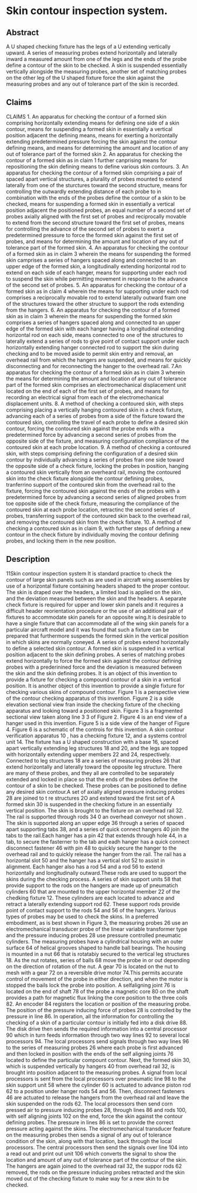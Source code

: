 # Skin contour inspection system.

## Abstract
A U shaped checking fixture has the legs of a U extending vertically upward. A series of measuring probes extend horizontally and laterally inward a measured amount from one of the legs and the ends of the probe define a contour of the skin to be checked. A skin is suspended essentially vertically alongside the measuring probes, another set of matching probes on the other leg of the U shaped fixture force the skin against the measuring probes and any out of tolerance part of the skin is recorded.

## Claims
CLAIMS 1. An apparatus for checking the contour of a formed skin comprising horizontally extending means for defining one side of a skin contour, means for suspending a formed skin in essentially a vertical position adjacent the defining means, means for exerting a horizontally extending predetermined pressure forcing the skin against the contour defining means, and means for determining the amount and location of any out of tolerance part of the formed skin 2. An apparatus for checking the contour of a formed skin as in claim 1 further canprising means for repositioning the skin defining means to define various skin contours. 3. An apparatus for checking the contour of a formed skin comprising a pair of spaced apart vertical structures, a plurality of probes mounted to extend laterally from one of the sturctures toward the second structure, means for controlling the outwardly extending distance of each probe to in combination with the ends of the probes define the contour of a skin to be checked, means for suspending a formed skin in essentially a vertical position adjacent the positioned probes, an equal number of a second set of probes axially aligned with the first set of probes and reciprocally movable to extend from the second structure toward the first set of probes, means for controlling the advance of the second set of probes to exert a predetermined pressure to force the formed skin against the first set of probes, and means for determining the amount and location of any out of tolerance part of the formed skin. 4. An apparatus for checking the contour of a formed skin as in claim 3 wherein the means for suspending the formed skin camprises a series of hangers spaced along and connected to an upper edge of the formed skin, a longitudinally extending horizontal rod to extend on each side of each hanger, means for supporting under each rod to suspend the skin while permitting movement in response to the advance of the second set of probes. 5. An apparatus for checking the contour of a formed skin as in claim 4 wherein the means for supporting under each rod comprises a reciprocally movable rod to extend laterally outward fram one of the structures toward the other structure to support the rods extending from the hangers. 6. An apparatus for checking the contour of a formed skin as in claim 3 wherein the means for suspending the formed skin comprises a series of hangers spaced along and connected to an upper edge of the formed skin with each hanger having a longitudinal extending horizontal rod on each side, means connected to one of the structures to laterally extend a series of rods to give point of contact support under each horizontally extending hanger connected rod to support the skin during checking and to be moved aside to permit skin entry and removal, an overhead rail from which the hangers are suspended, and means for quickly disconnecting and for reconnecting the hanger to the overhead rail. 7.An apparatus for checking the contour of a formed skin as in claim 3 wherein the means for determining the amount and location of any out of tolerance part of the formed skin comprises an electromechanical displacement unit located on the end of each of the first set of probes, and means for recording an electrical signal from each of the electromechanical displacement units. 8. A method of checking a contoured skin, with steps comprising placing a vertically hanging contoured skin in a check fixture, advancing each of a series of probes from a side of the fixture toward the contoured skin, controlling the travel of each probe to define a desired skin contour, forcing the contoured skin against the probe ends with a predetermined force by advancing a second series of probes from the opposite side of the fixture, and measuring configuration compliance of the contoured skin at each probe location. 9. A method of checking a contoured skin, with steps comprising defining the configuration of a desired skin contour by individually advancing a series of probes fran one side toward the opposite side of a check fixture, locking the probes in position, hanging a contoured skin vertically from an overheard rail, moving the contoured skin into the check fixture alongside the contour defining probes, tranferrino support of the contoured skin from the overhead rail to the fixture, forcing the contoured skin against the ends of the probes with a predetermined force by advancing a second series of aligned probes from toe opposite side of the check fixture, measuring the compliance of the contoured skin at each probe location, retractinc the second series of probes, transferring support of the contoured skin back to the overhead rail, and removing the contoured skin from the check fixture. 10. A method of checking a contoured skin as in claim 9, with further steps of defining a new contour in the check fixture by individually moving the contour defining probes, and locking them in the new position.

## Description
11Skin contour inspection system It is standard practice to check the contour of large skin panels such as are used in aircraft wing assemblies by use of a horizontal fixture containing headers shaped to the proper contour. The skin is draped over the headers, a limited load is applied on the skin, and the deviation measured between the skin and the headers. A separate check fixture is required for upper and lower skin panels and it requires a difficult header reorientation procedure or the use of an additional pair of fixtures to accommodate skin panels for an opposite wing.It is desirable to have a single fixture that can accommodate all of the wing skin panels for a particular aircraft model and it was found that such a fixture can be prepared that furthermore suspends the formed skin in the vertical position in which skins are normally coneyed. A series of probes extend horizontally to define a selected skin contour. A formed skin is suspended in a vertical position adjacent to the skin defining probes. A series of matching probes extend horizontally to force the formed skin against the contour defining probes with a prederinined force and the deviation is measured between the skin and the skin defining probes. It is an object of this invention to provide a fixture for checking a compound contour of a skin in a vertical position. It is another object of this invention to provide a single fixture for checking various skins of compound contour. Figure 1 is a perspective view of the contour checking apparatus of this invention. Figure 2 is a side elevation sectional view fran inside the checking fixture of the checking apparatus and looking toward a positioned skin. Figure 3 is a fragmented sectional view taken along line 3 3 of Figure 2. Figure 4 is an end view of a hanger used in this invention. Figure 5 is a side view of the hanger of Figure 4. Figure 6 is a schematic of the controis for this invention. A skin contour verification apparatus 10 , has a checking fixture 12, and a systems control unit 14. The fixture has a U shaped construction with a base 16, spaced apart vertically extending leg structures 18 and 20, and the legs are topped with horizontally extending upper members 22 and 24, respectively. Connected to leg structures 18 are a series of measuring probes 26 that extend horizontally and laterally toward the opposite leg structure. There are many of these probes, and they all are controlled to be separately extended and locked in place so that the ends of the probes define the contour of a skin to be checked. These probes can be positioned to define any desired skin contour.A set of axially aligned pressure inducing probes 28 are joined to t re structures 2O and extend toward the first set of A formed skin 30 is suspended in the checking fixture in an essentially vertical position. The skin is brought to the fixture on an overhead rail 32. The rail is supported through rods 34 0 an overhead conveyor not shown . The skin is supported along an upper edge 36 through a series of spaced apart supporting tabs 38, and a series of quick connect hangers 40 join the tabs to the rail.Each hanger has a pin 42 that extends through hole 44, in a tab, to secure the fasterner to the tab and eadh hanger has a quick connect disconnect fastener 46 with pin 48 to quickly secure the hanger to the overhead rail and to quickly release the hanger from the rail. The rail has a horizontal slot 50 and the hanger has a vertical slot 52 to assist in alignment. Each hanger also has a rod 54 and a rod 56 to extend horizontally and longitudinally outward.These rods are used to support the skins during the checking process. A series of skin support units 58 that provide support to the rods on the hangers are made up of pneumatich cylinders 60 that are mounted to the upper horizontal member 22 of the chedking fixture 12. These cylinders are each located to advance and retract a laterally extending support rod 62. These support rods provide point of contact support to the rods 54 and 56 of the hangers. Various types of probes may be used to check the skins. In a preferred embodiment, as is best shown in Figure 3, the measuring probes 26 use an electromechanical transducer probe of the linear variable transformer type and the pressure inducing probes 28 use pressure controlled pneumatic cylinders. The measuring probes have a cylindrical housing with an outer surface 64 of helical grooves shaped to handle ball bearings. The housing is mounted in a nut 66 that is rotatabiy secured to the vertical leg structures 18. As the nut rotates, series of balls 68 move the probe in or out depending on the direction of rotation of the nut. A gear 70 is located on the nut to mesh with a gear 72 on a reversible drive motor 74.This permits accurate control of movement of the probe in either direction, and when the motor is stopped the bails lock the probe into position. A selfaligning joint 76 is located on the end of shaft 78 of the probe a magnetic core 80 on the shaft provides a path for magnetic flux linking the core position to the three coils 82. An encoder 84 registers the location or position of the measuring probe. The position of the pressure inducing force of probes 28 is controlled by the pressure in line 86. In operation, all the information for controlling the checking of a skin of a particular contour is initially fed into a disk drive 88. The disk drive then sends the required information into a central processor 90 which in turn feeds information through two way lines 92 to several local processors 94. The local processors send signals through two way lines 96 to the series of measuring probes 26 where each probe is first advanced and then locked in position with the ends of the self aligning joints 76 located to define the particular compount contour. Next, the formed skin 30, which is suspended vertically by hangers 40 from overhead rail 32, is brought into position adjacent to the measuring probes. A signal from local processors is sent from the local processors over pneumatic line 98 to the skin support unit 58 where the cylinder 60 is actuated to advance piston rod 62 to a position under hanger rods 54 and 56. Then, disconnect fasteners 46 are actuated to release the hangers from the overhead rail and leave the skin suspended on the rods 62. The local processors then send corn pressed air to pressure inducing probes 28, through lines 86 and rods 100, with self aligning joints 102 on the end, force the skin against the contour defining probes. The pressure in lines 86 is set to provide the correct pressure acting against the skins. The electromechanical transducer feature on the measuring probes then sends a signal of any out of tolerance condition of the skin, along with that location, back through the local processors. The central processors then send the signals over line 104 into a read out and print out unit 106 which converts the signal to show the location and amount of any out of tolerance part of the contour of the skin. The hangers are again joined to the overhead rail 32, the suppor rods 62 removed, the rods on the pressure inducing probes retracted and the skin moved out of the checking fixture to make way for a new skin to be checked.